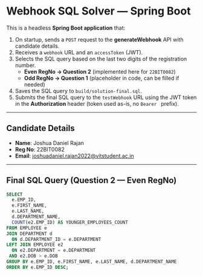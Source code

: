 # Webhook SQL Solver — Spring Boot

This is a headless **Spring Boot application** that:

1. On startup, sends a `POST` request to the **generateWebhook** API with candidate details.  
2. Receives a `webhook` URL and an `accessToken` (JWT).  
3. Selects the SQL query based on the last two digits of the registration number.  
   - **Even RegNo → Question 2** (implemented here for `22BIT0082`)  
   - **Odd RegNo → Question 1** (placeholder in code, can be filled if needed)  
4. Saves the SQL query to `build/solution-final.sql`.  
5. Submits the final SQL query to the `testWebhook` URL using the JWT token in the **Authorization** header (token used as-is, no `Bearer ` prefix).  

---

## Candidate Details
- **Name**: Joshua Daniel Rajan  
- **Reg No**: 22BIT0082  
- **Email**: joshuadaniel.rajan2022@vitstudent.ac.in  

---

## Final SQL Query (Question 2 — Even RegNo)

```sql
SELECT
  e.EMP_ID,
  e.FIRST_NAME,
  e.LAST_NAME,
  d.DEPARTMENT_NAME,
  COUNT(e2.EMP_ID) AS YOUNGER_EMPLOYEES_COUNT
FROM EMPLOYEE e
JOIN DEPARTMENT d
  ON d.DEPARTMENT_ID = e.DEPARTMENT
LEFT JOIN EMPLOYEE e2
  ON e2.DEPARTMENT = e.DEPARTMENT
 AND e2.DOB > e.DOB
GROUP BY e.EMP_ID, e.FIRST_NAME, e.LAST_NAME, d.DEPARTMENT_NAME
ORDER BY e.EMP_ID DESC;
